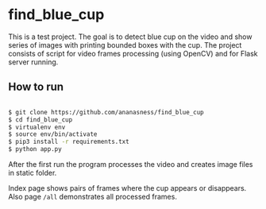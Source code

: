 # find_blue_cup

This is a test project. The goal is to detect blue cup on the video and show series of images with printing bounded boxes with the cup.
The project consists of script for video frames processing (using OpenCV) and for Flask server running.


## How to run
```bash

$ git clone https://github.com/ananasness/find_blue_cup
$ cd find_blue_cup
$ virtualenv env
$ source env/bin/activate
$ pip3 install -r requirements.txt
$ python app.py

```

After the first run the program processes the video and creates image files in static folder.

Index page shows pairs of frames where the cup appears or disappears. Also page `/all` demonstrates all processed frames.
